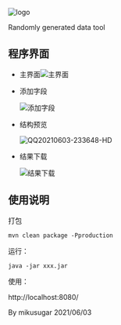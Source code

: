 ![logo](https://cdn.jsdelivr.net/gh/mikusugar/PictureBed@master/uPic/2021/06/logo.gif)

Randomly generated data tool
## 程序界面

+ 主界面![主界面](https://cdn.jsdelivr.net/gh/mikusugar/PictureBed@master/uPic/2021/06/dR4vps.png)

+ 添加字段

  ![添加字段](https://cdn.jsdelivr.net/gh/mikusugar/PictureBed@master/uPic/2021/06/添加字段.gif)

+ 结构预览

  ![QQ20210603-233648-HD](https://cdn.jsdelivr.net/gh/mikusugar/PictureBed@master/uPic/2021/06/QQ20210603-233648-HD.gif)

+ 结果下载

  ![结果下载](https://cdn.jsdelivr.net/gh/mikusugar/PictureBed@master/uPic/2021/06/QQ20210603-234752-HD.gif)

## 使用说明

打包 

```shell
mvn clean package -Pproduction
```

运行：

```shell
java -jar xxx.jar
```

使用：

http://localhost:8080/



By mikusugar 2021/06/03




